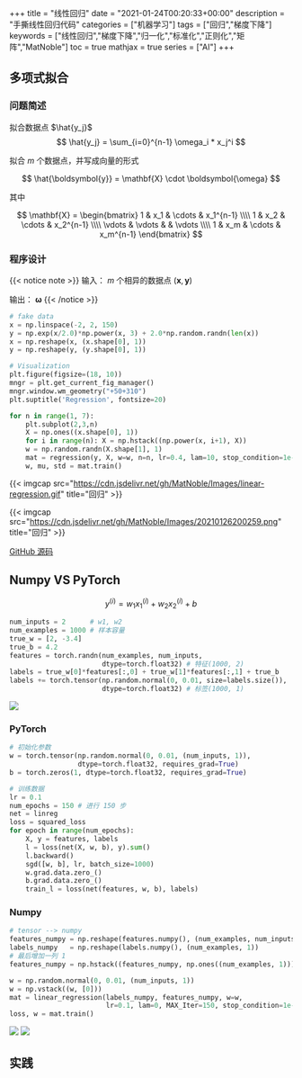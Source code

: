 +++
title = "线性回归"
date = "2021-01-24T00:20:33+00:00"
description = "手撕线性回归代码"
categories = ["机器学习"]
tags = ["回归","梯度下降"]
keywords = ["线性回归","梯度下降","归一化","标准化","正则化","矩阵","MatNoble"]
toc = true
mathjax = true
series = ["AI"]
+++

## 多项式拟合

### 问题简述

拟合数据点 $\hat{y_j}$
$$
\hat{y_j} = \sum_{i=0}^{n-1} \omega_i * x_j^i
$$

 拟合 $m$ 个数据点，并写成向量的形式

$$
\hat{\boldsymbol{y}} = \mathbf{X} \cdot \boldsymbol{\omega}
$$

其中

$$
\mathbf{X} = 
\begin{bmatrix}
1 & x_1 & \cdots & x_1^{n-1}  \\\\ 
1 & x_2 & \cdots & x_2^{n-1}  \\\\
\vdots & \vdots & & \vdots \\\\
1 & x_m & \cdots & x_m^{n-1}
\end{bmatrix}
$$

### 程序设计
{{< notice note >}}
输入： $m$ 个相异的数据点 $(\boldsymbol{x}, \boldsymbol{y})$

输出： $\boldsymbol{\omega}$
{{< /notice >}}

```python
# fake data
x = np.linspace(-2, 2, 150)
y = np.exp(x/2.0)*np.power(x, 3) + 2.0*np.random.randn(len(x))
x = np.reshape(x, (x.shape[0], 1))
y = np.reshape(y, (y.shape[0], 1))

# Visualization
plt.figure(figsize=(18, 10))
mngr = plt.get_current_fig_manager()
mngr.window.wm_geometry("+50+310")
plt.suptitle('Regression', fontsize=20)

for n in range(1, 7):
    plt.subplot(2,3,n)
    X = np.ones((x.shape[0], 1))
    for i in range(n): X = np.hstack((np.power(x, i+1), X))
    w = np.random.randn(X.shape[1], 1)
    mat = regression(y, X, w=w, n=n, lr=0.4, lam=10, stop_condition=1e-3)
    w, mu, std = mat.train()
```

{{< imgcap src="https://cdn.jsdelivr.net/gh/MatNoble/Images/linear-regression.gif" title="回归" >}}

{{< imgcap src="https://cdn.jsdelivr.net/gh/MatNoble/Images/20210126200259.png" title="回归" >}}

[GitHub 源码](https://github.com/MatNoble/MachineLearningNote/blob/main/regression.py)

## Numpy VS PyTorch

$$
y^{(i)} = w_1x_1^{(i)} + w_2x_2^{(i)} + b 
$$

```python
num_inputs = 2      # w1, w2
num_examples = 1000 # 样本容量
true_w = [2, -3.4]
true_b = 4.2
features = torch.randn(num_examples, num_inputs, 
                       dtype=torch.float32) # 特征(1000, 2)
labels = true_w[0]*features[:,0] + true_w[1]*features[:,1] + true_b
labels += torch.tensor(np.random.normal(0, 0.01, size=labels.size()), 
                       dtype=torch.float32) # 标签(1000, 1)
```



<img src="https://cdn.jsdelivr.net/gh/MatNoble/Images/visual.svg"/>

### PyTorch

```python
# 初始化参数
w = torch.tensor(np.random.normal(0, 0.01, (num_inputs, 1)),
                 dtype=torch.float32, requires_grad=True)
b = torch.zeros(1, dtype=torch.float32, requires_grad=True)

# 训练数据
lr = 0.1
num_epochs = 150 # 进行 150 步
net = linreg
loss = squared_loss
for epoch in range(num_epochs):
    X, y = features, labels
    l = loss(net(X, w, b), y).sum()
    l.backward()                   
    sgd([w, b], lr, batch_size=1000)
    w.grad.data.zero_()
    b.grad.data.zero_()
    train_l = loss(net(features, w, b), labels)
```

### Numpy
```python
# tensor --> numpy
features_numpy = np.reshape(features.numpy(), (num_examples, num_inputs))
labels_numpy   = np.reshape(labels.numpy(), (num_examples, 1))
# 最后增加一列 1
features_numpy = np.hstack((features_numpy, np.ones((num_examples, 1))))

w = np.random.normal(0, 0.01, (num_inputs, 1))
w = np.vstack((w, [0]))
mat = linear_regression(labels_numpy, features_numpy, w=w,
                        lr=0.1, lam=0, MAX_Iter=150, stop_condition=1e-8)
loss, w = mat.train()
```

<img src="https://cdn.jsdelivr.net/gh/MatNoble/Images/cost.svg"/>

<img src="https://cdn.jsdelivr.net/gh/MatNoble/Images/20210128144112.png"/>

## 实践